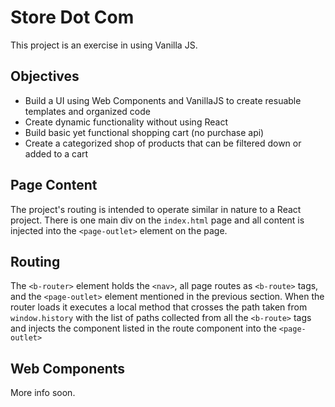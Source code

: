 # Store Dot Com
This project is an exercise in using Vanilla JS. 

## Objectives

- Build a UI using Web Components and VanillaJS to create resuable templates and organized code
- Create dynamic functionality without using React
- Build basic yet functional shopping cart (no purchase api)
- Create a categorized shop of products that can be filtered down or added to a cart

## Page Content

The project's routing is intended to operate similar in nature to a React project. There is one main div on the `index.html` page and all content is injected into the `<page-outlet>` element on the page. 

## Routing

The `<b-router>` element holds the `<nav>`, all page routes as `<b-route>` tags, and the `<page-outlet>` element mentioned in the previous section. When the router loads it executes a local method that crosses the path taken from `window.history` with the list of paths collected from all the `<b-route>` tags and injects the component listed in the route component into the `<page-outlet>`

## Web Components

More info soon.
